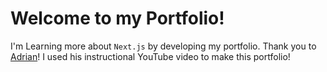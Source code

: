 # Welcome to my Portfolio!

I'm Learning more about `Next.js` by developing my portfolio. Thank you to <a href= "https://github.com/adrianhajdin">Adrian</a>! I used his instructional YouTube video to make this portfolio!
